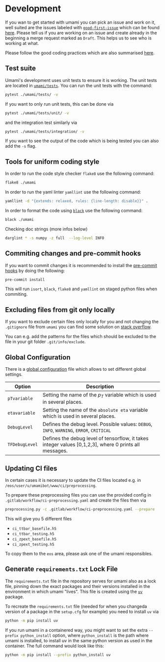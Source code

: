 # Development

If you wan to get started with umami you can pick an issue and work on it, well suited
are the issues labeled with [`good-first-issue`](https://gitlab.cern.ch/atlas-flavor-tagging-tools/algorithms/umami/-/issues?label_name%5B%5D=good-first-issue) which can be found [here](https://gitlab.cern.ch/atlas-flavor-tagging-tools/algorithms/umami/-/issues?scope=all&state=opened&label_name[]=good-first-issue). Please tell us if you are working on an issue and create already in the beginning a merge request marked as `Draft`. This helps us to see who is working at what.


Please follow the good coding practices which are also summarised [here](good_practices_code.md).

## Test suite

Umami's development uses unit tests to ensure it is working. The unit tests are located in [`umami/tests`](https://gitlab.cern.ch/atlas-flavor-tagging-tools/algorithms/umami/-/tree/master/umami/tests).
You can run the unit tests with the command:
```bash
pytest ./umami/tests/ -v
```

If you want to only run unit tests, this can be done via

```bash
pytest ./umami/tests/unit/ -v
```

and the integration test similarly via

```bash
pytest ./umami/tests/integration/ -v
```

If you want to see the output of the code which is being tested you can also add the `-s` flag.



## Tools for uniform coding style

In order to run the code style checker `flake8` use the following command:
```bash
flake8 ./umami
```

In order to run the yaml linter `yamllint` use the following command:

```bash
yamllint -d "{extends: relaxed, rules: {line-length: disable}}" .
```

In order to format the code using [`black`](https://github.com/psf/black) use the following command:

```bash
black ./umami
```

Checking doc strings (more infos below)
```bash
darglint * -s numpy -z full  --log-level INFO
```


## Commiting changes and pre-commit hooks

If you want to commit changes it is recommended to install the [pre-commit hooks](https://githooks.com) by doing the following:

```bash
pre-commit install
```

This will run `isort`, `black`, `flake8` and `yamllint` on staged python files when commiting.

## Excluding files from git only locally

If you want to exclude certain files only locally for you and not changing the `.gitignore` file from `umami` you can
find some solution on [stack overflow](https://stackoverflow.com/questions/5724455/can-i-make-a-user-specific-gitignore-file).

You can e.g. add the patterns for the files which should be excluded to the file in your git folder `.git/info/exclude`.





## Global Configuration

There is a [global configuration](https://gitlab.cern.ch/atlas-flavor-tagging-tools/algorithms/umami/-/blob/master/umami/configs/global_config.yaml) file which allows to set different global settings.

| Option | Description |
|--------|-------------|
| `pTvariable`       |    Setting the name of the $p_T$ variable which is used in several places.         |
|  `etavariable`      |      Setting the name of the `absolute eta` variable which is used in several places.        |
|  `DebugLevel`      |      Defines the debug level. Possible values:  `DEBUG`, `INFO`, `WARNING`, `ERROR`, `CRITICAL`      |
|  `TFDebugLevel`      |      Defines the debug level of tensorflow, it takes integer values [0,1,2,3], where 0 prints all messages.      |


## Updating CI files

In certain cases it is necessary to update the CI files located e.g. in `/eos/user/u/umamibot/www/ci/preprocessing`.

To prepare these preprocessing files you can use the provided config in `.gitlab/workflow/ci-preprocessing.yaml` and create the files then via

```bash
preprocessing.py -c .gitlab/workflow/ci-preprocessing.yaml --prepare
```

This will give you 5 different files

- `ci_ttbar_basefile.h5`
- `ci_ttbar_testing.h5`
- `ci_zpext_basefile.h5`
- `ci_zpext_testing.h5`

To copy them to the `eos` area, please ask one of the umami responsibles.


## Generate `requirements.txt` Lock File
The `requirements.txt` file in the repository serves for umami also as a lock file, pinning down the exact packages and their versions installed in the environment in which umami "lives". This file is created using the [`uv`](https://pypi.org/project/uv/) package.

To recreate the `requirements.txt` file (needed for when you changeda version of a package in the `setup.cfg` for example) you need to install `uv` via

```bash
python -m pip install uv
```

If you run umami in a containered way, you might want to set the extra `--prefix python_install` option, where `python_install` is the path where umami is installed, to install uv in the same python version as used in the container. The full command would look like this:

```bash
python -m pip install --prefix python_install uv
```